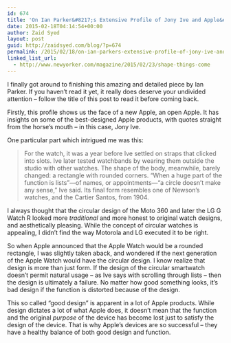 ```yaml
---
id: 674
title: 'On Ian Parker&#8217;s Extensive Profile of Jony Ive and Apple&#8217;s Design Team'
date: 2015-02-18T04:14:54+00:00
author: Zaid Syed
layout: post
guid: http://zaidsyed.com/blog/?p=674
permalink: /2015/02/18/on-ian-parkers-extensive-profile-of-jony-ive-and-apples-design-team/
linked_list_url:
  - http://www.newyorker.com/magazine/2015/02/23/shape-things-come
---
```

I finally got around to finishing this amazing and detailed piece by Ian Parker. If you haven&#8217;t read it yet, it really does deserve your undivided attention – follow the title of this post to read it before coming back.

Firstly, this profile shows us the face of a new Apple, an open Apple. It has insights on some of the best-designed Apple products, with quotes straight from the horse&#8217;s mouth – in this case, Jony Ive.

One particular part which intrigued me was this:

> For the watch, it was a year before Ive settled on straps that clicked into slots. Ive later tested watchbands by wearing them outside the studio with other watches. The shape of the body, meanwhile, barely changed: a rectangle with rounded corners. “When a huge part of the function is lists”—of names, or appointments—“a circle doesn’t make any sense,” Ive said. Its final form resembles one of Newson’s watches, and the Cartier Santos, from 1904. 

I always thought that the circular design of the Moto 360 and later the LG G Watch R looked more _traditional_ and more honest to original watch designs, and aesthetically pleasing. While the concept of circular watches is appealing, I didn&#8217;t find the way Motorola and LG executed it to be right.

So when Apple announced that the Apple Watch would be a rounded rectangle, I was slightly taken aback, and wondered if the next generation of the Apple Watch would have the circular design. I know realize that design is more than just form. If the design of the circular smartwatch doesn&#8217;t permit natural usage – as Ive says with scrolling through lists – then the design is ultimately a failure. No matter how good something looks, it&#8217;s bad design if the function is distorted because of the design.

This so called &#8220;good design&#8221; is apparent in a lot of Apple products. While design dictates a lot of what Apple does, it doesn&#8217;t mean that the function and the original _purpose_ of the device has become lost just to satisfy the design of the device. That is why Apple&#8217;s devices are so successful – they have a healthy balance of both good design and function.